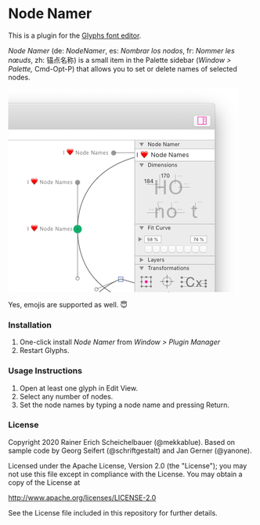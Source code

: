 # Node Namer

This is a plugin for the [Glyphs font editor](http://glyphsapp.com/).

*Node Namer* (de: *NodeNamer*, es: *Nombrar los nodos*, fr: *Nommer les nœuds*, zh: 锚点名称) is a small item in the Palette sidebar (*Window > Palette,* Cmd-Opt-P) that allows you to set or delete names of selected nodes.

![NodeNamer in action](NodeNamer.png)

Yes, emojis are supported as well. 😇

### Installation

1. One-click install *Node Namer* from *Window > Plugin Manager*
2. Restart Glyphs.

### Usage Instructions

1. Open at least one glyph in Edit View.
2. Select any number of nodes.
3. Set the node names by typing a node name and pressing Return.

### License

Copyright 2020 Rainer Erich Scheichelbauer (@mekkablue).
Based on sample code by Georg Seifert (@schriftgestalt) and Jan Gerner (@yanone).

Licensed under the Apache License, Version 2.0 (the "License");
you may not use this file except in compliance with the License.
You may obtain a copy of the License at

http://www.apache.org/licenses/LICENSE-2.0

See the License file included in this repository for further details.
